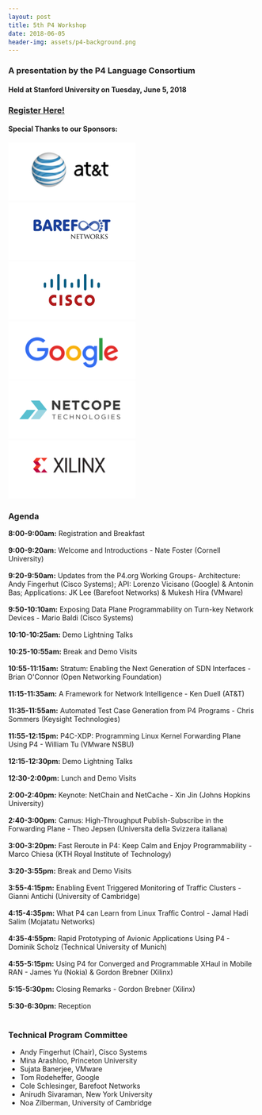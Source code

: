 ```yaml
---
layout: post
title: 5th P4 Workshop
date: 2018-06-05
header-img: assets/p4-background.png
---
```


### A presentation by the P4 Language Consortium
    
#### Held at Stanford University on Tuesday, June 5, 2018 

### [Register Here!](https://www.eventbrite.com/e/p4-workshop-2018-tickets-44764976249)

#### Special Thanks to our Sponsors:
<img src="/assets/att-logo.png" alt="AT&T" /> <img src="/assets/barefoot-logo.png" alt="Barefoot Networks" /> <img src="/assets/cisco-logo.png" alt="Cisco" /> <img src="/assets/Google-logo-p4-final2.png" alt="Google" /> <img src="/assets/netcope-logo-p4-final.png" alt="Netcope" /> <img src="/assets/exilinx-logo.png" alt="Xilinx" /> 



### Agenda

<b>8:00-9:00am:</b> Registration and Breakfast<br>
<br>
<b>9:00-9:20am:</b> Welcome and Introductions - Nate Foster (Cornell University)<br> 
<br>
<b>9:20-9:50am:</b> Updates from the P4.org Working Groups- Architecture: Andy Fingerhut (Cisco Systems); API: Lorenzo Vicisano (Google) & Antonin Bas; Applications: JK Lee (Barefoot Networks) & Mukesh Hira (VMware)<br>
<br>
<b>9:50-10:10am:</b> Exposing Data Plane Programmability on Turn-key Network Devices - Mario Baldi (Cisco Systems)<br>
<br>
<b>10:10-10:25am:</b> Demo Lightning Talks<br>
<br>
<b>10:25-10:55am:</b> Break and Demo Visits<br>
<br>
<b>10:55-11:15am:</b> Stratum: Enabling the Next Generation of SDN Interfaces - Brian O'Connor (Open Networking Foundation)<br>
<br>
<b>11:15-11:35am:</b> A Framework for Network Intelligence - Ken Duell (AT&T)<br>
<br>
<b>11:35-11:55am:</b> Automated Test Case Generation from P4 Programs - Chris Sommers (Keysight Technologies)<br>
<br>
<b>11:55-12:15pm:</b> P4C-XDP: Programming Linux Kernel Forwarding Plane Using P4 - William Tu (VMware NSBU)<br>
<br>
<b>12:15-12:30pm:</b> Demo Lightning Talks<br>
<br>
<b>12:30-2:00pm:</b> Lunch and Demo Visits<br>
<br> 
<b>2:00-2:40pm:</b> Keynote: NetChain and NetCache - Xin Jin (Johns Hopkins University)<br>
<br>
<b>2:40-3:00pm:</b> Camus: High-Throughput Publish-Subscribe in the Forwarding Plane - Theo Jepsen (Universita della Svizzera italiana)<br>
<br>
<b>3:00-3:20pm:</b> Fast Reroute in P4: Keep Calm and Enjoy Programmability - Marco Chiesa (KTH Royal Institute of Technology)<br>
<br>
<b>3:20-3:55pm:</b> Break and Demo Visits<br>
<br>
<b>3:55-4:15pm:</b> Enabling Event Triggered Monitoring of Traffic Clusters - Gianni Antichi (University of Cambridge)<br>
<br>
<b>4:15-4:35pm:</b> What P4 can Learn from Linux Traffic Control - Jamal Hadi Salim (Mojatatu Networks)<br>
<br>
<b>4:35-4:55pm:</b> Rapid Prototyping of Avionic Applications Using P4 - Dominik Scholz (Technical University of Munich)<br>
<br>
<b>4:55-5:15pm:</b> Using P4 for Converged and Programmable XHaul in Mobile RAN - James Yu (Nokia) & Gordon Brebner (Xilinx)<br>
<br>
<b>5:15-5:30pm:</b> Closing Remarks - Gordon Brebner (Xilinx)<br>
<br>
<b>5:30-6:30pm:</b> Reception <br>
<br>

### Technical Program Committee

* Andy Fingerhut (Chair), Cisco Systems
* Mina Arashloo, Princeton University
* Sujata Banerjee, VMware
* Tom Rodeheffer, Google
* Cole Schlesinger, Barefoot Networks
* Anirudh Sivaraman, New York University
* Noa Zilberman, University of Cambridge

